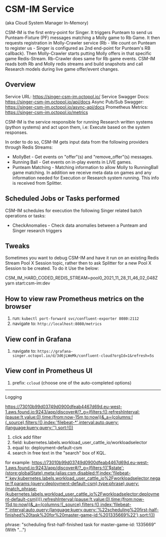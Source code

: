 # CSM-IM Service

(aka Cloud System Manager In-Memory)

CSM-IM is the first entry-point for Singer. It triggers Punteam to send us Punteam-Fixture (PF) messages matching a Molly game to Rb Game. It then requests registration in Molly-Crawler service (Rb - We count on Punteam to register us - Singer is configured as 2nd end-point for Punteam's RB callback).
Then Molly-Crawler starts putting Molly offers in that specific game Redis-Stream. Rb-Crawler does same
for Rb game events. CSM-IM reads both Rb and Molly redis streams and build snapshots and call Research models
during live game offer/event changes.

## Overview

Service URL: https://singer-csm-im.octopol.io/
Service Swagger Docs: https://singer-csm-im.octopol.io/api/docs
Async Pub/Sub Swagger: https://singer-csm-im.octopol.io/async-api/docs
Prometheus Metrics: https://singer-csm-im.octopol.io/metrics

CSM-IM is the service responsible for running Research written systems (python systems) and act upon them, i.e: Execute based on the system responses.

In order to do so, CSM-IM gets input data from the following providers through Redis Streams:

- MollyBet - Get events on "offer"(s) and "remove_offer"(s) messages.
- Running Ball - Get events on in-play events in LIVE games.
- Punteam Matching - Matching information to allow Molly to RunningBall game matching. In addition we receive meta data on games and any information needed for Execution or Research system running. This info is received from Splitter.

## Scheduled Jobs or Tasks performed

CSM-IM schedules for execution the following Singer related batch operations or tasks:

- CheckAnomalies - Check data anomalies between a Punteam and Singer research triggers

## Tweaks

Sometimes you want to debug CSM-IM and have it run on an existing Redis Stream Pool X Session
topic, rather then to ask Splitter for a new Pool X Session to be created. To do it Use the below:

CSM_IM_HARD_CODED_REDIS_STREAM=pool0_2021_11_28_11_46_02_048Z yarn start:csm-im:dev

## How to view raw Prometheus metrics on the browser

1. run: `kubectl port-forward svc/confluent-exporter 8080:2112`
2. navigate to: `http://localhost:8080/metrics`

## View conf in Grafana

1. navigate to: `https://grafana-singer.octopol.io/d/3d6jLWeMk/confluent-cloud?orgId=1&refresh=5s`

## View conf in Prometheus UI

1. prefix: `ccloud` (choose one of the auto-completed options)

---

Logging

https://73010b99d03749d0900dfeab4467d69d.eu-west-1.aws.found.io:9243/app/discover#/?_g=(filters:!(),refreshInterval:(pause:!t,value:0),time:(from:now-15m,to:now))&_a=(columns:!(_source),filters:!(),index:'filebeat-*',interval:auto,query:(language:kuery,query:''),sort:!())

1. click add filter
2. field: kubernetes.labels.workload_user_cattle_io/workloadselector
3. equal to: deployment-default-csm
4. search in free text in the "search" box of KQL.

for example:
https://73010b99d03749d0900dfeab4467d69d.eu-west-1.aws.found.io:9243/app/discover#/?_g=(filters:!(('$state':(store:globalState),meta:(alias:csm,disabled:!f,index:'filebeat-*',key:kubernetes.labels.workload_user_cattle_io%2Fworkloadselector,negate:!f,params:(query:deployment-default-csm),type:phrase),query:(match_phrase:(kubernetes.labels.workload_user_cattle_io%2Fworkloadselector:deployment-default-csm)))),refreshInterval:(pause:!t,value:0),time:(from:now-15d,to:now))&_a=(columns:!(_source),filters:!(),index:'filebeat-*',interval:auto,query:(language:kuery,query:'%22scheduling%20first-half-finished%20task%20for%20master-game-id:%201335669%22'),sort:!())

phrase: "scheduling first-half-finished task for master-game-id: 1335669" (With "...")
